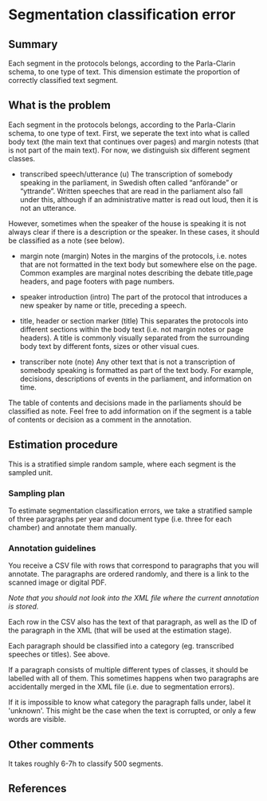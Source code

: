 # Segmentation classification error

## Summary
Each segment in the protocols belongs, according to the Parla-Clarin schema, to one type of text. This dimension estimate the proportion of correctly classified text segment.

## What is the problem
Each segment in the protocols belongs, according to the Parla-Clarin schema, to one type of text. First, we seperate the text into what is called body text (the main text that continues over pages) and margin notests (that is not part of the main text). For now, we distinguish six different segment classes.

- transcribed speech/utterance (u)
The transcription of somebody speaking in the parliament, in Swedish often called “anförande” or “yttrande”. Written speeches that are read in the parliament also fall under this, although if an  administrative matter is read out loud, then it is not an utterance. 

However, sometimes when the speaker of the house is speaking it is not always clear if there is a description or the speaker. In these cases, it should be classified as a note (see below).

- margin note (margin)
Notes in the margins of the protocols, i.e. notes that are not formatted in the text body but somewhere else on the page. Common examples are marginal notes describing the debate title,page headers, and page footers with page numbers.

- speaker introduction (intro)
The part of the protocol that introduces a new speaker by name or title, preceding a speech.

- title, header or section marker (title)
This separates the protocols into different sections within the body text (i.e. not margin notes or page headers). A title is commonly visually separated from the surrounding body text by different fonts, sizes or other visual cues.

- transcriber note (note)
Any other text that is not a transcription of somebody speaking is formatted as part of the text body. For example, decisions, descriptions of events in the parliament, and information on time.

The table of contents and decisions made in the parliaments should be classified as note. Feel free to add information on if the segment is a table of contents or decision as a comment in the annotation.


## Estimation procedure
This is a stratified simple random sample, where each segment is the sampled unit.

### Sampling plan 
To estimate segmentation classification errors, we take a stratified sample of three paragraphs per year and document type (i.e. three for each chamber) and annotate them manually.

### Annotation guidelines 
You receive a CSV file with rows that correspond to paragraphs that you will annotate. The paragraphs are ordered randomly, and there is a link to the scanned image or digital PDF. 

_Note that you should not look into the XML file where the current annotation is stored._

Each row in the CSV also has the text of that paragraph, as well as the ID of the paragraph in the XML (that will be used at the estimation stage).

Each paragraph should be classified into a category (eg. transcribed speeches or titles). See above.

If a paragraph consists of multiple different types of classes, it should be labelled with all of them. This sometimes happens when two paragraphs are accidentally merged in the XML file (i.e. due to segmentation errors).

If it is impossible to know what category the paragraph falls under, label it 'unknown'. This might be the case when the text is corrupted, or only a few words are visible.

## Other comments
It takes roughly 6-7h to classify 500 segments.

## References

